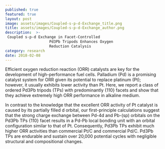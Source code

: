 ```yaml
---
published: true
featured: true
layout: post
image: assets/images/Coupled-s-p-d-Exchange_title.png
title: assets/images/Coupled-s-p-d-Exchange_author.png
description:  >- 
 Coupled s-p-d Exchange in Facet-Controlled
                    Pd3Pb Tripods Enhances Oxygen
                    Reduction Catalysis
category: research
date: 2018-02-08
---
```

Efficient oxygen reduction reaction (ORR) catalysts are key for the development
of high-performance fuel cells. Palladium (Pd) is a promising catalyst system for
ORR given its potential to replace platinum (Pt); however, it usually exhibits
lower activity than Pt. Here, we report a class of ordered Pd3Pb tripods (TPs)
with predominantly {110} facets and show that they achieve extremely high
ORR performance in alkaline medium.

 
In contrast to the knowledge that the excellent ORR activity of Pt catalyst is caused by its partially filled d orbital,
our first-principle calculations suggest that the strong charge exchange
between Pd-4d and Pb-(sp) orbitals on the Pd3Pb TPs {110} facet results in a
Pd-Pb local bonding unit with an orbital configuration similar to that of Pt.
Consequently, Pd3Pb TPs exhibit much higher ORR activities than commercial
Pt/C and commercial Pd/C. Pd3Pb TPs are endurable and sustain over 20,000
potential cycles with negligible structural and compositional changes.
